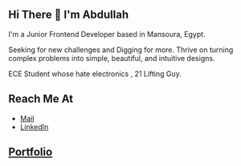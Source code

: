 ## Hi There 👋 I'm Abdullah
I'm a Junior Frontend Developer based in Mansoura, Egypt.

Seeking for new challenges and Digging for more. Thrive on turning complex problems into simple, beautiful, and intuitive designs.

ECE Student whose hate electronics , 21 Lifting Guy.

## Reach Me At 
- [Mail](abdullahelmetwali@icloud.com)
- [LinkedIn](https://www.linkedin.com/in/abdullahelmetwali/)

## [Portfolio](https://abdullahelmetwali.netlify.app/work)

